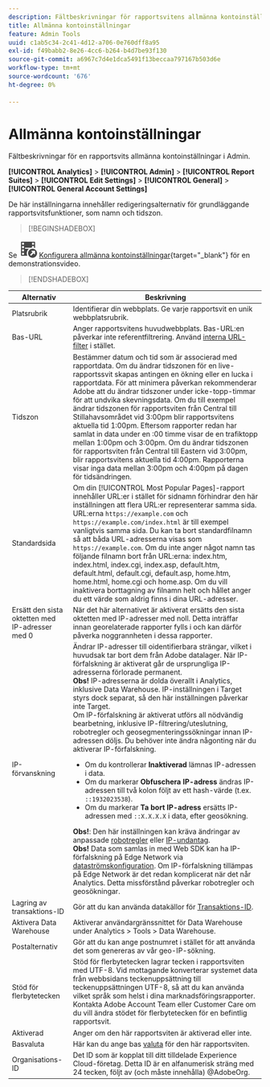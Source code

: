 ```yaml
---
description: Fältbeskrivningar för rapportsvitens allmänna kontoinställningar i Admin.
title: Allmänna kontoinställningar
feature: Admin Tools
uuid: c1ab5c34-2c41-4d12-a706-0e760dff8a95
exl-id: f49babb2-8e26-4cc6-b264-b4d7be93f130
source-git-commit: a6967c7d4e1dca5491f13beccaa797167b503d6e
workflow-type: tm+mt
source-wordcount: '676'
ht-degree: 0%

---
```


# Allmänna kontoinställningar

Fältbeskrivningar för en rapportsvits allmänna kontoinställningar i Admin.

**[!UICONTROL Analytics]** > **[!UICONTROL Admin]** > **[!UICONTROL Report Suites]** > **[!UICONTROL Edit Settings]** > **[!UICONTROL General]** > **[!UICONTROL General Account Settings]**

De här inställningarna innehåller redigeringsalternativ för grundläggande rapportsvitsfunktioner, som namn och tidszon.


>[!BEGINSHADEBOX]

Se ![VideoCheckedOut](/help/assets/icons/VideoCheckedOut.svg) [Konfigurera allmänna kontoinställningar](https://video.tv.adobe.com/v/332330/?quality=12&learn=on){target="_blank"} för en demonstrationsvideo.

>[!ENDSHADEBOX]

| Alternativ | Beskrivning |
|--- |--- |
| Platsrubrik | Identifierar din webbplats. Ge varje rapportsvit en unik webbplatsrubrik. |
| Bas-URL | Anger rapportsvitens huvudwebbplats. Bas-URL:en påverkar inte referentfiltrering. Använd [interna URL-filter](/help/admin/tools/manage-rs/edit-settings/general/internal-url-filter-admin.md) i stället. |
| Tidszon | Bestämmer datum och tid som är associerad med rapportdata.  Om du ändrar tidszonen för en live-rapportssvit skapas antingen en ökning eller en lucka i rapportdata. För att minimera påverkan rekommenderar Adobe att du ändrar tidszoner under icke-topp-timmar för att undvika skevningsdata.  Om du till exempel ändrar tidszonen för rapportsviten från Central till Stillahavsområdet vid 3:00pm blir rapportsvitens aktuella tid 1:00pm. Eftersom rapporter redan har samlat in data under en :00 timme visar de en trafiktopp mellan 1:00pm och 3:00pm.  Om du ändrar tidszonen för rapportsviten från Central till Eastern vid 3:00pm, blir rapportsvitens aktuella tid 4:00pm. Rapporterna visar inga data mellan 3:00pm och 4:00pm på dagen för tidsändringen. |
| Standardsida | Om din [!UICONTROL Most Popular Pages]-rapport innehåller URL:er i stället för sidnamn förhindrar den här inställningen att flera URL:er representerar samma sida. URL:erna `https://example.com` och `https://example.com/index.html` är till exempel vanligtvis samma sida. Du kan ta bort standardfilnamn så att båda URL-adresserna visas som `https://example.com`.  Om du inte anger något namn tas följande filnamn bort från URL:erna: index.htm, index.html, index.cgi, index.asp, default.htm, default.html, default.cgi, default.asp, home.htm, home.html, home.cgi och home.asp.  Om du vill inaktivera borttagning av filnamn helt och hållet anger du ett värde som aldrig finns i dina URL-adresser. |
| Ersätt den sista oktetten med IP-adresser med 0 | När det här alternativet är aktiverat ersätts den sista oktetten med IP-adresser med noll. Detta inträffar innan georelaterade rapporter fylls i och kan därför påverka noggrannheten i dessa rapporter. |
| IP-förvanskning | Ändrar IP-adresser till oidentifierbara strängar, vilket i huvudsak tar bort dem från Adobe datalager. När IP-förfalskning är aktiverat går de ursprungliga IP-adresserna förlorade permanent. <br> **Obs!** IP-adresserna är dolda överallt i Analytics, inklusive Data Warehouse. IP-inställningen i Target styrs dock separat, så den här inställningen påverkar inte Target.<br> Om IP-förfalskning är aktiverat utförs all nödvändig bearbetning, inklusive IP-filtrering/uteslutning, robotregler och geosegmenteringssökningar innan IP-adressen döljs. Du behöver inte ändra någonting när du aktiverar IP-förfalskning.<ul><li>Om du kontrollerar **Inaktiverad** lämnas IP-adressen i data.</li><li>Om du markerar **Obfuschera IP-adress** ändras IP-adressen till två kolon följt av ett hash-värde (t.ex. `::1932023538`).</li><li>Om du markerar **Ta bort IP-adress** ersätts IP-adressen med `::X.X.X.X` i data, efter geosökning.</li></ul>**Obs!**: Den här inställningen kan kräva ändringar av anpassade [robotregler](/help/admin/tools/manage-rs/edit-settings/general/bot-removal/bot-rules.md) eller [IP-undantag](/help/admin/tools/exclude-ip.md).<br> **Obs!** Data som samlas in med Web SDK kan ha IP-förfalskning på Edge Network via [dataströmskonfiguration](https://experienceleague.adobe.com/docs/experience-platform/datastreams/configure.html?lang=sv-SE#@advanced-options). Om IP-förfalskning tillämpas på Edge Network är det redan komplicerat när det når Analytics. Detta missförstånd påverkar robotregler och geosökningar. |
| Lagring av transaktions-ID | Gör att du kan använda datakällor för [Transaktions-ID](/help/import/data-sources/transactionid.md). |
| Aktivera Data Warehouse | Aktiverar användargränssnittet för Data Warehouse under Analytics > Tools > Data Warehouse. |
| Postalternativ | Gör att du kan ange postnumret i stället för att använda det som genereras av vår geo-IP-sökning. |
| Stöd för flerbytetecken | Stöd för flerbytetecken lagrar tecken i rapportsviten med UTF-8. Vid mottagande konverterar systemet data från webbsidans teckenuppsättning till teckenuppsättningen UTF-8, så att du kan använda vilket språk som helst i dina marknadsföringsrapporter. Kontakta Adobe Account Team eller Customer Care om du vill ändra stödet för flerbytetecken för en befintlig rapportsvit. |
| Aktiverad | Anger om den här rapportsviten är aktiverad eller inte. |
| Basvaluta | Här kan du ange bas [valuta](/help/implement/vars/config-vars/currencycode.md) för den här rapportsviten. |
| Organisations-ID | Det ID som är kopplat till ditt tilldelade Experience Cloud-företag. Detta ID är en alfanumerisk sträng med 24 tecken, följt av (och måste innehålla) @AdobeOrg. |

